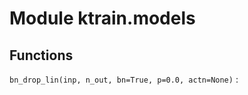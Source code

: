 Module ktrain.models
====================

Functions
---------

    
`bn_drop_lin(inp, n_out, bn=True, p=0.0, actn=None)`
: